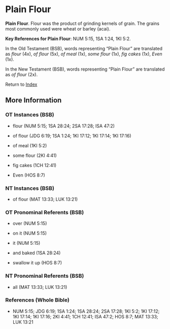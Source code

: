 # Plain Flour
**Plain Flour**. 
Flour was the product of grinding kernels of grain. The grains most commonly used were wheat or barley (acai). 


**Key References for Plain Flour**: 
NUM 5:15, 1SA 1:24, 1KI 5:2. 


In the Old Testament (BSB), words representing “Plain Flour” are translated as 
*flour* (4x), *of flour* (5x), *of meal* (1x), *some flour* (1x), *fig cakes* (1x), *Even* (1x). 


In the New Testament (BSB), words representing “Plain Flour” are translated as 
*of flour* (2x). 


Return to [Index](00-Index.md)

## More Information

### OT Instances (BSB)

* flour (NUM 5:15; 1SA 28:24; 2SA 17:28; ISA 47:2)

* of flour (JDG 6:19; 1SA 1:24; 1KI 17:12; 1KI 17:14; 1KI 17:16)

* of meal (1KI 5:2)

* some flour (2KI 4:41)

* fig cakes (1CH 12:41)

* Even (HOS 8:7)



### NT Instances (BSB)

* of flour (MAT 13:33; LUK 13:21)



### OT Pronominal Referents (BSB)

* over (NUM 5:15)

* on it (NUM 5:15)

* it (NUM 5:15)

* and baked (1SA 28:24)

* swallow it up (HOS 8:7)



### NT Pronominal Referents (BSB)

* all (MAT 13:33; LUK 13:21)



### References (Whole Bible)

* NUM 5:15; JDG 6:19; 1SA 1:24; 1SA 28:24; 2SA 17:28; 1KI 5:2; 1KI 17:12; 1KI 17:14; 1KI 17:16; 2KI 4:41; 1CH 12:41; ISA 47:2; HOS 8:7; MAT 13:33; LUK 13:21



